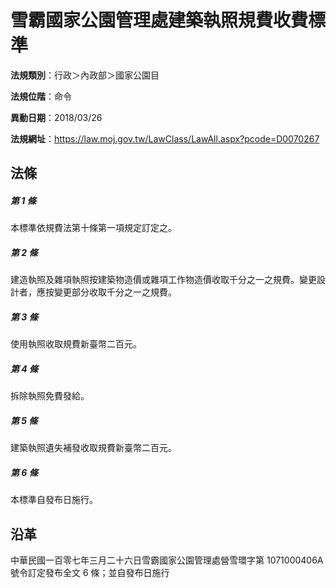 # 雪霸國家公園管理處建築執照規費收費標準




**法規類別**：行政＞內政部＞國家公園目

**法規位階**：命令

**異動日期**：2018/03/26  

**法規網址**：https://law.moj.gov.tw/LawClass/LawAll.aspx?pcode=D0070267



## 法條
##### 第 1 條
本標準依規費法第十條第一項規定訂定之。

##### 第 2 條
建造執照及雜項執照按建築物造價或雜項工作物造價收取千分之一之規費。變更設計者，應按變更部分收取千分之一之規費。

##### 第 3 條
使用執照收取規費新臺幣二百元。

##### 第 4 條
拆除執照免費發給。

##### 第 5 條
建築執照遺失補發收取規費新臺幣二百元。

##### 第 6 條
本標準自發布日施行。

## 沿革
中華民國一百零七年三月二十六日雪霸國家公園管理處營雪環字第 1071000406A  號令訂定發布全文 6  條；並自發布日施行
